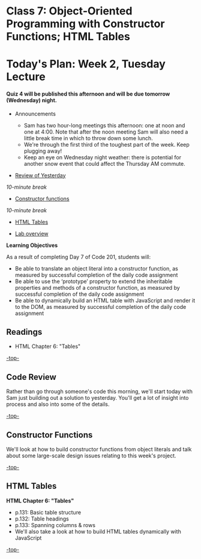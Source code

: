 # Class 7: Object-Oriented Programming with Constructor Functions; HTML Tables

<a id="top"></a>
# Today's Plan: Week 2, Tuesday Lecture

#### Quiz 4 will be published this afternoon and will be due tomorrow (Wednesday) night.

- Announcements
  - Sam has two hour-long meetings this afternoon: one at noon and one at 4:00. Note that after the noon meeting Sam will also need a little break time in which to throw down some lunch.
  - We're through the first third of the toughest part of the week. Keep plugging away!
  - Keep an eye on Wednesday night weather: there is potential for another snow event that could affect the Thursday AM commute.

- [Review of Yesterday](#codereview)

*10-minute break*

- [Constructor functions](#code)

*10-minute break*

- [HTML Tables](#tables)

- [Lab overview](#lab)

**Learning Objectives**

As a result of completing Day 7 of Code 201, students will:

- Be able to translate an object literal into a constructor function, as measured by successful completion of the daily code assignment
- Be able to use the ‘prototype’ property to extend the inheritable properties and methods of a constructor function, as measured by successful completion of the daily code assignment
- Be able to dynamically build an HTML table with JavaScript and render it to the DOM, as measured by successful completion of the daily code assignment

## Readings

- HTML Chapter 6: "Tables"

[-top-](#top)

<a id="codereview"></a>
## Code Review

Rather than go through someone's code this morning, we'll start today with Sam just building out a solution to yesterday. You'll get a lot of insight into process and also into some of the details.

[-top-](#top)

<a id="code"></a>
## Constructor Functions

We'll look at how to build constructor functions from object literals and talk about some large-scale design issues relating to this week's project.

[-top-](#top)

<a id="tables"></a>
## HTML Tables

**HTML Chapter 6: "Tables"**

- p.131: Basic table structure
- p.132: Table headings
- p.133: Spanning columns & rows
- We'll also take a look at how to build HTML tables dynamically with JavaScript

[-top-](#top)
